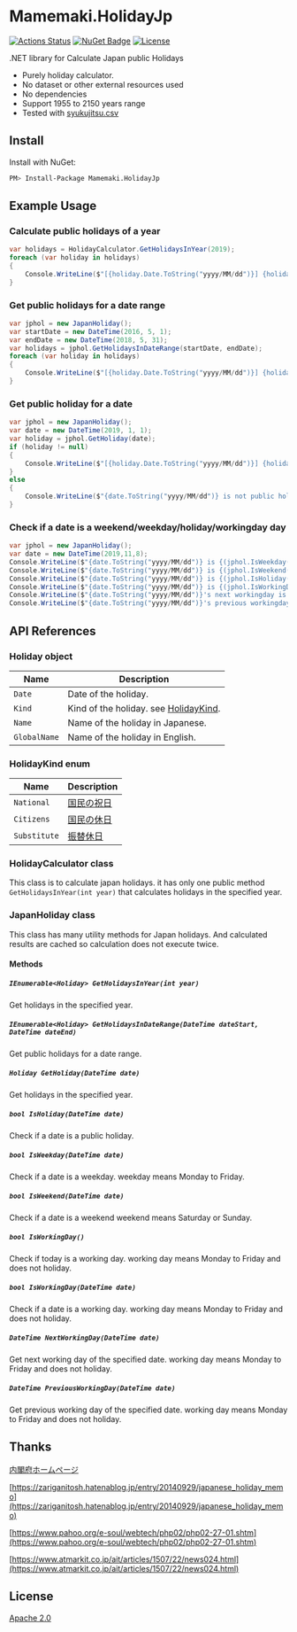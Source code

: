 # Mamemaki.HolidayJp
[![Actions Status](https://github.com/Mamemaki/Mamemaki.HolidayJp/workflows/Master/badge.svg)](https://github.com/Mamemaki/Mamemaki.HolidayJp/actions)
[![NuGet Badge](https://buildstats.info/nuget/Mamemaki.HolidayJp)](https://www.nuget.org/packages/Mamemaki.HolidayJp/)
[![License](https://img.shields.io/badge/License-Apache%202.0-blue.svg)](https://opensource.org/licenses/Apache-2.0)

.NET library for Calculate Japan public Holidays

- Purely holiday calculator.
- No dataset or other external resources used
- No dependencies
- Support 1955 to 2150 years range
- Tested with [syukujitsu.csv](https://www8.cao.go.jp/chosei/shukujitsu/gaiyou.html)

## Install

Install with NuGet:

``` sh
PM> Install-Package Mamemaki.HolidayJp
```

## Example Usage

### Calculate public holidays of a year

```cs
var holidays = HolidayCalculator.GetHolidaysInYear(2019);
foreach (var holiday in holidays)
{
    Console.WriteLine($"[{holiday.Date.ToString("yyyy/MM/dd")}] {holiday.Name}");
}
```

### Get public holidays for a date range
```cs
var jphol = new JapanHoliday();
var startDate = new DateTime(2016, 5, 1);
var endDate = new DateTime(2018, 5, 31);
var holidays = jphol.GetHolidaysInDateRange(startDate, endDate);
foreach (var holiday in holidays)
{
    Console.WriteLine($"[{holiday.Date.ToString("yyyy/MM/dd")}] {holiday.Name}");
}
```

### Get public holiday for a date
```cs
var jphol = new JapanHoliday();
var date = new DateTime(2019, 1, 1);
var holiday = jphol.GetHoliday(date);
if (holiday != null)
{
    Console.WriteLine($"[{holiday.Date.ToString("yyyy/MM/dd")}] {holiday.Name}");
}
else
{
    Console.WriteLine($"{date.ToString("yyyy/MM/dd")} is not public holiday");
}
```

### Check if a date is a weekend/weekday/holiday/workingday day
```cs
var jphol = new JapanHoliday();
var date = new DateTime(2019,11,8);
Console.WriteLine($"{date.ToString("yyyy/MM/dd")} is {(jphol.IsWeekday(date) ? "weekday" : "not weekday")}");
Console.WriteLine($"{date.ToString("yyyy/MM/dd")} is {(jphol.IsWeekend(date) ? "weekend" : "not weekend")}");
Console.WriteLine($"{date.ToString("yyyy/MM/dd")} is {(jphol.IsHoliday(date) ? "holiday" : "not holiday")}");
Console.WriteLine($"{date.ToString("yyyy/MM/dd")} is {(jphol.IsWorkingDay(date) ? "workingday" : "not workingday")}");
Console.WriteLine($"{date.ToString("yyyy/MM/dd")}'s next workingday is {jphol.NextWorkingDay(date).ToString("yyyy/MM/dd")}");
Console.WriteLine($"{date.ToString("yyyy/MM/dd")}'s previous workingday is {jphol.PreviousWorkingDay(date).ToString("yyyy/MM/dd")}");
```

## API References

### Holiday object

Name  | Description
------------- | -------------
`Date` | Date of the holiday.
`Kind` | Kind of the holiday. see [HolidayKind](#HolidayKind-enum).
`Name` | Name of the holiday in Japanese.
`GlobalName` | Name of the holiday in English.

### HolidayKind enum

Name  | Description
------------- | -------------
`National` | [国民の祝日](https://ja.wikipedia.org/wiki/%E5%9B%BD%E6%B0%91%E3%81%AE%E7%A5%9D%E6%97%A5)
`Citizens` | [国民の休日](https://ja.wikipedia.org/wiki/%E5%9B%BD%E6%B0%91%E3%81%AE%E4%BC%91%E6%97%A5)
`Substitute` | [振替休日](https://ja.wikipedia.org/wiki/%E6%8C%AF%E6%9B%BF%E4%BC%91%E6%97%A5)

### HolidayCalculator class

This class is to calculate japan holidays. it has only one public method `GetHolidaysInYear(int year)` that calculates holidays in the specified year.

### JapanHoliday class

This class has many utility methods for Japan holidays. And calculated results are cached so calculation does not execute twice.

#### Methods

##### `IEnumerable<Holiday> GetHolidaysInYear(int year)`
Get holidays in the specified year.

##### `IEnumerable<Holiday> GetHolidaysInDateRange(DateTime dateStart, DateTime dateEnd)`
Get public holidays for a date range.

##### `Holiday GetHoliday(DateTime date)`
Get holidays in the specified year.

##### `bool IsHoliday(DateTime date)`
Check if a date is a public holiday.

##### `bool IsWeekday(DateTime date)`
Check if a date is a weekday.
weekday means Monday to Friday.

##### `bool IsWeekend(DateTime date)`
Check if a date is a weekend
weekend means Saturday or Sunday.

##### `bool IsWorkingDay()`
Check if today is a working day.
working day means Monday to Friday and does not holiday.

##### `bool IsWorkingDay(DateTime date)`
Check if a date is a working day.
working day means Monday to Friday and does not holiday.

##### `DateTime NextWorkingDay(DateTime date)`
Get next working day of the specified date.
working day means Monday to Friday and does not holiday.

##### `DateTime PreviousWorkingDay(DateTime date)`
Get previous working day of the specified date.
working day means Monday to Friday and does not holiday.

## Thanks

[内閣府ホームページ](https://www8.cao.go.jp/chosei/shukujitsu/gaiyou.html)

[https://zariganitosh.hatenablog.jp/entry/20140929/japanese_holiday_memo](https://zariganitosh.hatenablog.jp/entry/20140929/japanese_holiday_memo)

[https://www.pahoo.org/e-soul/webtech/php02/php02-27-01.shtm](https://www.pahoo.org/e-soul/webtech/php02/php02-27-01.shtm)

[https://www.atmarkit.co.jp/ait/articles/1507/22/news024.html](https://www.atmarkit.co.jp/ait/articles/1507/22/news024.html)

## License

[Apache 2.0](https://opensource.org/licenses/Apache-2.0)
